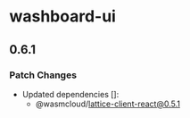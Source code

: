# washboard-ui

## 0.6.1

### Patch Changes

- Updated dependencies []:
  - @wasmcloud/lattice-client-react@0.5.1
